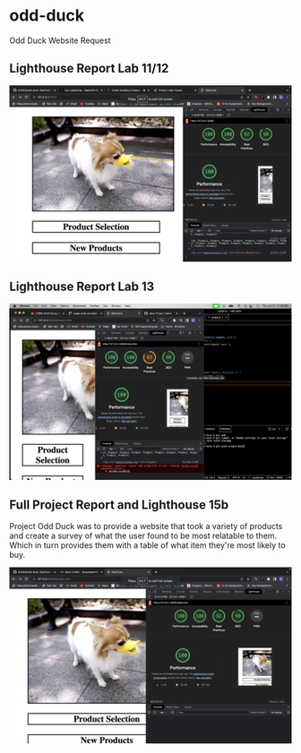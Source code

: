 # odd-duck

Odd Duck Website Request

## Lighthouse Report Lab 11/12

![lighthouse1](<images/Screen Shot 2023-07-13 at 7.51.40 PM.png>)

## Lighthouse Report Lab 13

![lighthouse2](<images/Screen Shot 2023-07-13 at 11.38.26 PM.png>)

## Full Project Report and Lighthouse 15b

Project Odd Duck was to provide a website that took a variety of products and create a survey of what the user found to be most relatable to them. Which in turn provides them with a table of what item they're most likely to buy.

![lighthouse final report](<images/Screen Shot 2023-07-20 at 9.23.59 PM.png>)

